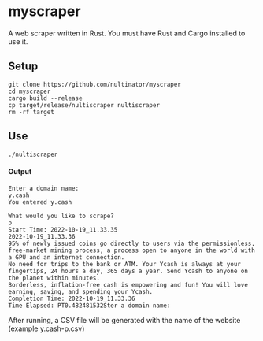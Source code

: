# myscraper
A web scraper written in Rust. You must have Rust and Cargo installed to use it.
<h2>Setup</h2>

```
git clone https://github.com/nultinator/myscraper
cd myscraper
cargo build --release
cp target/release/nultiscraper nultiscraper
rm -rf target
```

<h2>Use</h2>

```
./nultiscraper
```

<h4>Output</h4>

```
Enter a domain name:
y.cash
You entered y.cash

What would you like to scrape?
p
Start Time: 2022-10-19_11.33.35
2022-10-19_11.33.36
95% of newly issued coins go directly to users via the permissionless, free-market mining process, a process open to anyone in the world with a GPU and an internet connection.
No need for trips to the bank or ATM. Your Ycash is always at your fingertips, 24 hours a day, 365 days a year. Send Ycash to anyone on the planet within minutes.
Borderless, inflation-free cash is empowering and fun! You will love earning, saving, and spending your Ycash.
Completion Time: 2022-10-19_11.33.36
Time Elapsed: PT0.482481532Ster a domain name:

```

After running, a CSV file will be generated with the name of the website (example y.cash-p.csv)
